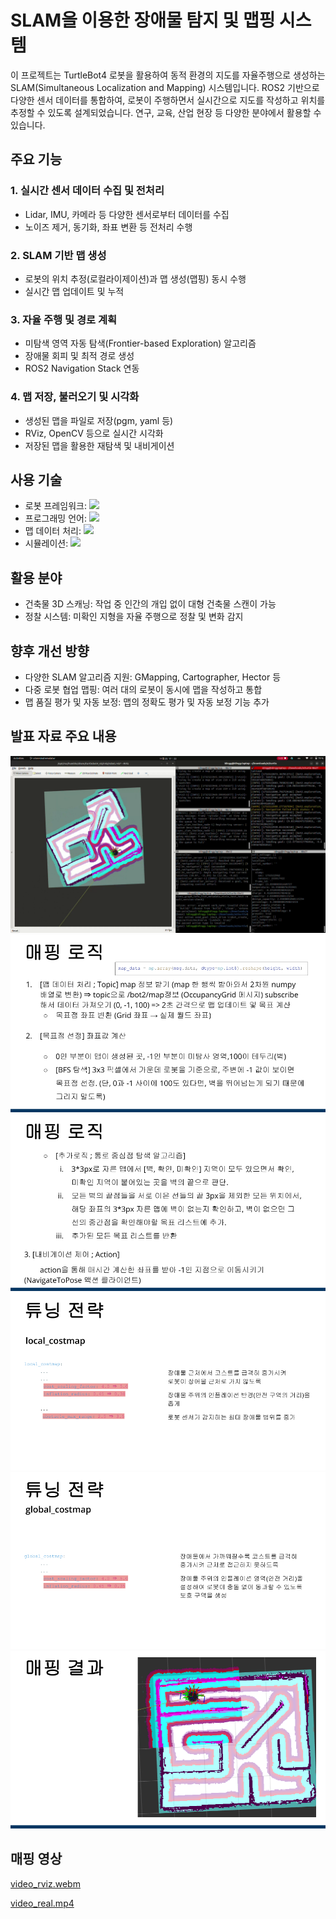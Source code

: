 # SLAM을 이용한 장애물 탐지 및 맵핑 시스템

이 프로젝트는 TurtleBot4 로봇을 활용하여 동적 환경의 지도를 자율주행으로 생성하는 SLAM(Simultaneous Localization and Mapping) 시스템입니다. ROS2 기반으로 다양한 센서 데이터를 통합하여, 로봇이 주행하면서 실시간으로 지도를 작성하고 위치를 추정할 수 있도록 설계되었습니다. 연구, 교육, 산업 현장 등 다양한 분야에서 활용할 수 있습니다.

## 주요 기능
### 1. 실시간 센서 데이터 수집 및 전처리
- Lidar, IMU, 카메라 등 다양한 센서로부터 데이터를 수집
- 노이즈 제거, 동기화, 좌표 변환 등 전처리 수행

### 2. SLAM 기반 맵 생성
- 로봇의 위치 추정(로컬라이제이션)과 맵 생성(맵핑) 동시 수행
- 실시간 맵 업데이트 및 누적

### 3. 자율 주행 및 경로 계획
- 미탐색 영역 자동 탐색(Frontier-based Exploration) 알고리즘
- 장애물 회피 및 최적 경로 생성
- ROS2 Navigation Stack 연동

### 4. 맵 저장, 불러오기 및 시각화
- 생성된 맵을 파일로 저장(pgm, yaml 등)
- RViz, OpenCV 등으로 실시간 시각화
- 저장된 맵을 활용한 재탐색 및 내비게이션

## 사용 기술
- 로봇 프레임워크: <img src="https://img.shields.io/badge/ROS2-22314E?style=for-the-badge&logo=ros&logoColor=white">
- 프로그래밍 언어: <img src="https://img.shields.io/badge/Python-3776AB?style=for-the-badge&logo=python&logoColor=white">
- 맵 데이터 처리: <img src="https://img.shields.io/badge/Numpy-777BB4?style=for-the-badge&logo=numpy&logoColor=white">
- 시뮬레이션: <img src="https://img.shields.io/badge/RViz-22314E?style=for-the-badge&logo=ros&logoColor=white">

## 활용 분야
- 건축물 3D 스캐닝: 작업 중 인간의 개입 없이 대형 건축물 스캔이 가능
- 정찰 시스템: 미확인 지형을 자율 주행으로 정찰 및 변화 감지

## 향후 개선 방향
- 다양한 SLAM 알고리즘 지원: GMapping, Cartographer, Hector 등
- 다중 로봇 협업 맵핑: 여러 대의 로봇이 동시에 맵을 작성하고 통합
- 맵 품질 평가 및 자동 보정: 맵의 정확도 평가 및 자동 보정 기능 추가

## 발표 자료 주요 내용
![alt text](https://github.com/idingg/slam-mapping/blob/main/images/6.png?raw=true)
![alt text](https://github.com/idingg/slam-mapping/blob/main/images/1.png?raw=true)
![alt text](https://github.com/idingg/slam-mapping/blob/main/images/2.png?raw=true)
![alt text](https://github.com/idingg/slam-mapping/blob/main/images/3.png?raw=true)
![alt text](https://github.com/idingg/slam-mapping/blob/main/images/4.png?raw=true)
![alt text](https://github.com/idingg/slam-mapping/blob/main/images/5.png?raw=true)

## 매핑 영상
[video_rviz.webm](https://github.com/user-attachments/assets/a95d1572-2715-443f-be73-f4e85aed3297)

[video_real.mp4](https://github.com/user-attachments/assets/46d7b5f3-0491-41e9-808b-c9f4ed56000f)
